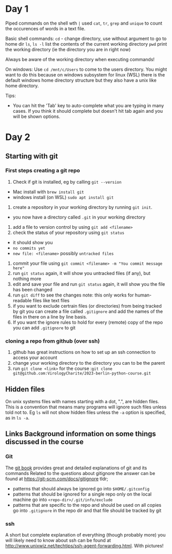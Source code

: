 # Day 1
Piped commands on the shell wth `|`
used `cat`, `tr`, `grep` and `unique` to count the occurences of words in a text file.

Basic shell commands:
`cd` - change directory, use without argument to go to home dir
`ls`, `ls -l` list the contents of the current working directory
`pwd` print the working directory (ie the directory you are in right now)

Always be aware of the working directory when executing commands!

On windows:
Use `cd /mnt/c/Users` to come to the users directory.
You might want to do this because on windows subsystem for linux (WSL) there is the default windows home directory structure
but they also have a unix like home directory.

Tips:
- You can hit the 'Tab' key to auto-complete what you are typing in many cases. 
  If you think it should complete but doesn't hit tab again and you will be shown options.

# Day 2

## Starting with git

### First steps creating a git repo

1. Check if git is installed, eg by calling `git --version`
  - Mac install with `brew install git`
  - windows install (on WSL) `sudo apt install git`
1. create a repository in your working directory by running `git init`.
  - you now have a directory called `.git` in your working directory
1. add a file to version control by using `git add <filename>`
1. check the status of your repository using `git status`
  - it should show you 
  -   `no commits yet`
  -   `new file: <filename>`
  possibly `untracked files`
1. commit your file using `git commit <filename> -m "You commit message here"`
1. run `git status` again, it will show you untracked files (if any), but nothing more
1. edit and save your file and run `git status` again, it will show you the file has been changed
1. run `git diff` to see the changes
  note: this only works for human-readable files like text files
1. if you want to exclude certrain files (or directories) from being tracked by git
  you can create a file called `.gitignore` and add the names of the files in there on a line by line basis.
1. If you want the ignore rules to hold for every (remote) copy of the repo you can add `.gitignore` to git

### cloning a repo from github (over ssh)
1. github has great instructions on how to set up an ssh connection to access your account
1. change your working directory to the directory you can to be the parent
1. run `git clone <link>`
  for the course :`git clone git@github.com:VirologyCharite/2023-berlin-python-course.git`


## Hidden files
On unix systems files with names starting with a dot, ".", are hidden files.
This is a convention that means many programs will ignore such files unless told not to.
Eg `ls` will not show hidden files unless the `-a` option is specified, as in `ls -a`.

## Links Background information on some things discussed in the course
### Git
The [git book](https://git-scm.com) provides great and detailed explanations of git and its commands
Related to the questions about gitignore the answer can be found at https://git-scm.com/docs/gitignore
tldr; 
- patterns that should always be ignored go into `$HOME/.gitconfig`
- patterns that should be ignored for a single repo only on the local machine
  go into `<repo-dir>/.git/info/exclude`
- patterns that are specific to the repo and should be used on all copies go into
  `.gitignore` in the repo dir and that file should be tracked by git

### ssh
A short but complete explanation of everything (though probably more) you will likely
need to know about ssh can be found at http://www.unixwiz.net/techtips/ssh-agent-forwarding.html.
With pictures!
